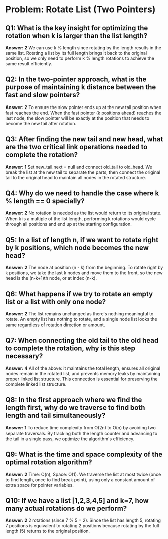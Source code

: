 # Problem: Rotate List (Two Pointers)

## Q1: What is the key insight for optimizing the rotation when k is larger than the list length?
**Answer: 2**
We can use k % length since rotating by the length results in the same list. Rotating a list by its full length brings it back to the original position, so we only need to perform k % length rotations to achieve the same result efficiently.

## Q2: In the two-pointer approach, what is the purpose of maintaining k distance between the fast and slow pointers?
**Answer: 2**
To ensure the slow pointer ends up at the new tail position when fast reaches the end. When the fast pointer (k positions ahead) reaches the last node, the slow pointer will be exactly at the position that needs to become the new tail after rotation.

## Q3: After finding the new tail and new head, what are the two critical link operations needed to complete the rotation?
**Answer: 1**
Set new_tail.next = null and connect old_tail to old_head. We break the list at the new tail to separate the parts, then connect the original tail to the original head to maintain all nodes in the rotated structure.

## Q4: Why do we need to handle the case where k % length == 0 specially?
**Answer: 2**
No rotation is needed as the list would return to its original state. When k is a multiple of the list length, performing k rotations would cycle through all positions and end up at the starting configuration.

## Q5: In a list of length n, if we want to rotate right by k positions, which node becomes the new head?
**Answer: 2**
The node at position (n - k) from the beginning. To rotate right by k positions, we take the last k nodes and move them to the front, so the new head is the (n-k+1)th node, or at index (n-k).

## Q6: What happens if we try to rotate an empty list or a list with only one node?
**Answer: 2**
The list remains unchanged as there's nothing meaningful to rotate. An empty list has nothing to rotate, and a single node list looks the same regardless of rotation direction or amount.

## Q7: When connecting the old tail to the old head to complete the rotation, why is this step necessary?
**Answer: 4**
All of the above: it maintains the total length, ensures all original nodes remain in the rotated list, and prevents memory leaks by maintaining proper linked list structure. This connection is essential for preserving the complete linked list structure.

## Q8: In the first approach where we find the length first, why do we traverse to find both length and tail simultaneously?
**Answer: 1**
To reduce time complexity from O(2n) to O(n) by avoiding two separate traversals. By tracking both the length counter and advancing to the tail in a single pass, we optimize the algorithm's efficiency.

## Q9: What is the time and space complexity of the optimal rotation algorithm?
**Answer: 2**
Time: O(n), Space: O(1). We traverse the list at most twice (once to find length, once to find break point), using only a constant amount of extra space for pointer variables.

## Q10: If we have a list [1,2,3,4,5] and k=7, how many actual rotations do we perform?
**Answer: 2**
2 rotations (since 7 % 5 = 2). Since the list has length 5, rotating 7 positions is equivalent to rotating 2 positions because rotating by the full length (5) returns to the original position.